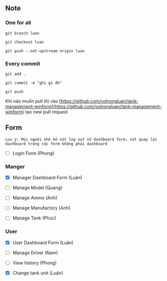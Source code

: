 ## Note

### One for all

`git branch luan`

`git checkout luan`

`git push --set-upstream origin luan`

### Every commit

`git add .`

`git commit -m "ghi gì đó"`

`git push`

Khi nào muốn pull thì vào [https://github.com/votrongluan/tank-management-winform](https://github.com/votrongluan/tank-management-winform) tạo new pull request

## Form

`Lưu ý: Mọi người nhớ bỏ nút log out vô dashboard form, nút quay lại dashboard trong các form không phải dashboard`

- [ ] Login Form (Phong)

### Manger

- [x] Manager Dashboard Form (Luân)

- [ ] Manage Model (Quang)

- [ ] Manage Ammo (Anh)

- [ ] Manage Manufactory  (Anh)

- [ ] Manage Tank (Phúc)

### User

- [x] User Dashboard Form (Luân)

- [ ] Manage Driver (Nam)

- [ ] View history (Phong)

- [x] Change tank unit (Luân)
